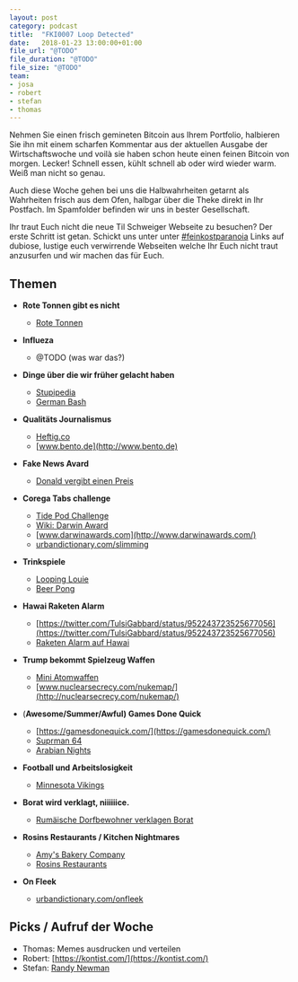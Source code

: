 ```yaml
---
layout: post
category: podcast
title:  "FKI0007 Loop Detected"
date:   2018-01-23 13:00:00+01:00
file_url: "@TODO"
file_duration: "@TODO"
file_size: "@TODO"
team:
- josa
- robert
- stefan
- thomas
---
```


Nehmen Sie einen frisch gemineten Bitcoin aus Ihrem Portfolio, halbieren Sie ihn mit einem scharfen Kommentar aus der aktuellen Ausgabe der Wirtschaftswoche und voilà sie haben schon heute einen feinen Bitcoin von morgen. Lecker! Schnell essen, kühlt schnell ab oder wird wieder warm. Weiß man nicht so genau.

Auch diese Woche gehen bei uns die Halbwahrheiten getarnt als Wahrheiten frisch aus dem Ofen, halbgar über die Theke direkt in Ihr Postfach. Im Spamfolder befinden wir uns in bester Gesellschaft.

Ihr traut Euch nicht die neue Til Schweiger Webseite zu besuchen? Der erste Schritt ist getan. Schickt uns  unter unter [#feinkostparanoia](https://twitter.com/search?q=%23feinkostparanoia) Links auf dubiose, lustige euch verwirrende Webseiten welche Ihr Euch nicht traut anzusurfen und wir machen das für Euch.

## Themen

- **Rote Tonnen gibt es nicht**
  - [Rote Tonnen](https://www.stuttgarter-nachrichten.de/inhalt.illegale-rote-tonnen-in-stuttgart-aufgestellt-die-dreiste-neue-masche-der-altkleiderbetrueger.d4a10cdf-3395-44e1-8e28-4bd8c444f199.html)

- **Influeza**
  - @TODO (was war das?)

- **Dinge über die wir früher gelacht haben**
  - [Stupipedia](https://www.stuttgarter-nachrichten.de/inhalt.illegale-rote-tonnen-in-stuttgart-aufgestellt-die-dreiste-neue-masche-der-altkleiderbetrueger.d4a10cdf-3395-44e1-8e28-4bd8c444f199.html)
  - [German Bash](http://german-bash.org/)
- **Qualitäts Journalismus**
  - [Heftig.co](http://www.heftig.co/)
  - [www.bento.de](http://www.bento.de)
- **Fake News Avard**
  - [Donald vergibt einen Preis](http://www.spiegel.de/politik/ausland/donald-trump-vergibt-fake-news-awards-a-1188476.html)
- **Corega Tabs challenge**
  - [Tide Pod Challenge](https://www.nytimes.com/2018/01/20/us/tide-pod-challenge.html)
  - [Wiki: Darwin Award](https://de.wikipedia.org/wiki/Darwin_Award)
  - [www.darwinawards.com](http://www.darwinawards.com/)
  - [urbandictionary.com/slimming](https://www.urbandictionary.com/define.php?term=slimming)
- **Trinkspiele**
  - [Looping Louie](https://www.amazon.de/Hasbro-15692100-15691000-Looping-Louie/dp/B000DIMXUE)
  - [Beer Pong](https://de.wikipedia.org/wiki/Beer_Pong)
- **Hawai Raketen Alarm**
  - [https://twitter.com/TulsiGabbard/status/952243723525677056](https://twitter.com/TulsiGabbard/status/952243723525677056)
  - [Raketen Alarm auf Hawai](http://www.spiegel.de/politik/ausland/hawaii-falscher-raketen-alarm-schreckt-menschen-auf-a-1187734.html)
- **Trump bekommt Spielzeug Waffen**
  - [Mini Atomwaffen](http://www.spiegel.de/politik/ausland/donald-trump-soll-mini-atomwaffen-bekommen-a-1188028.html)
  - [www.nuclearsecrecy.com/nukemap/](http://nuclearsecrecy.com/nukemap/)
- (**Awesome/Summer/Awful) Games Done Quick**
  - [https://gamesdonequick.com/](https://gamesdonequick.com/)
  - [Suprman 64](https://www.youtube.com/watch?v=EiAYP6P_lJo)
  - [Arabian Nights](https://www.youtube.com/watch?v=gosSNHRPWZA)
- **Football und Arbeitslosigkeit**
  - [Minnesota Vikings](https://de.wikipedia.org/wiki/Minnesota_Vikings)
- **Borat wird verklagt, niiiiiice.**
  - [Rumäische Dorfbewohner verklagen Borat](http://www.spiegel.de/kultur/kino/rumaenien-dorfbewohner-verklagen-borat-a-449835.html)
- **Rosins Restaurants / Kitchen Nightmares**
  - [Amy's Bakery Company](https://www.youtube.com/watch?v=7uPOGxUtZvk)
  - [Rosins Restaurants](https://www.kabeleins.de/tv/rosins-restaurants)

- **On Fleek**
  - [urbandictionary.com/onfleek](https://www.urbandictionary.com/define.php?term=on%20fleek)

## Picks / Aufruf der Woche

- Thomas: Memes ausdrucken und verteilen
- Robert: [https://kontist.com/](https://kontist.com/)
- Stefan: [Randy Newman](https://de.wikipedia.org/wiki/Randy_Newman)
